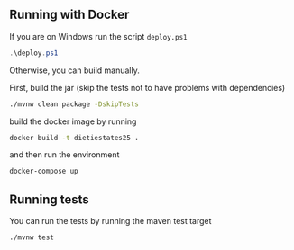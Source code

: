 ## Running with Docker

If you are on Windows run the script `deploy.ps1`
```powershell
.\deploy.ps1
```

Otherwise, you can build manually.

First, build the jar (skip the tests not to have problems with dependencies)
```bash
./mvnw clean package -DskipTests
```

build the docker image by running
```bash
docker build -t dietiestates25 .
```
and then run the environment
```bash
docker-compose up
```

## Running tests
You can run the tests by running the maven test target
```bash
./mvnw test
```